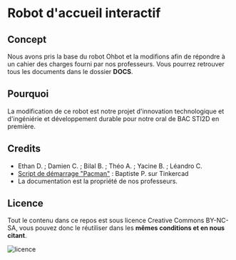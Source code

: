 # Robot d'accueil interactif 

## Concept
Nous avons pris la base du robot Ohbot et la modifions afin de répondre à un cahier des charges fourni par nos professeurs. Vous pourrez retrouver tous les documents dans le dossier **DOCS**.

## Pourquoi
La modification de ce robot est notre projet d'innovation technologique et d'ingéniérie et développement durable pour notre oral de BAC STI2D en première.

## Credits
* Ethan D. ; Damien C. ; Bilal B. ; Théo A. ; Yacine B. ; Léandro C.
* [Script de démarrage "Pacman"](https://www.tinkercad.com/things/8Txmi3q0drQ) : Baptiste P. sur Tinkercad
* La documentation est la propriété de nos professeurs.

## Licence
Tout le contenu dans ce repos est sous licence Creative Commons BY-NC-SA, vous pouvez donc le réutiliser dans les **mêmes conditions et en nous citant**.

![licence](https://i.creativecommons.org/l/by-nc-sa/4.0/88x31.png)